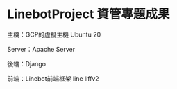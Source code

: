 # LinebotProject 資管專題成果

主機：GCP的虛擬主機 Ubuntu 20 

Server：Apache Server

後端：Django

前端：Linebot前端框架 line liffv2

